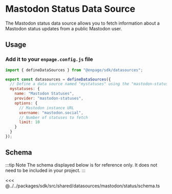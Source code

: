 # Mastodon Status Data Source

The Mastodon status data source allows you to fetch information about a Mastodon status updates from a public Mastodon user.


## Usage

### Add it to your `enpage.config.js` file

```javascript
import { defineDataSources } from "@enpage/sdk/datasources";

export const datasources = defineDataSources({
  // Define a data source named "mystatuses" using the "mastodon-statuses" provider
  mystatuses: {
    name: "Mastodon Statuses",
    provider: "mastodon-statuses",
    options: {
      // Mastodon instance URL
      username: "mastodon.social",
      // Number of statuses to fetch
      limit: 10
    }
  }
});
```

## Schema

:::tip Note
The schema displayed below is for reference only. It does not need to be included in your project.
:::

<<< @../../packages/sdk/src/shared/datasources/mastodon/status/schema.ts
